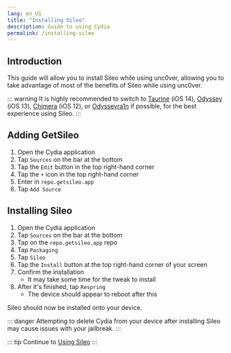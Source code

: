 ```yaml
---
lang: en_US
title: "Installing Sileo"
description: Guide to using Cydia
permalink: /installing-sileo
---
```


## Introduction

This guide will allow you to install Sileo while using unc0ver, allowing you to take advantage of most of the benefits of Sileo while using unc0ver.

::: warning
It is highly recommended to switch to [Taurine](/installing-taurine) (iOS 14), [Odyssey](/installing-odyssey) (iOS 13), [Chimera](/installing-chimera) (iOS 12), or [Odysseyra1n](/installing-odysseyra1n) if possible, for the best experience using Sileo.
:::

## Adding GetSileo

1. Open the Cydia application
1. Tap `Sources` on the bar at the bottom
1. Tap the `Edit` button in the top right-hand corner
1. Tap the `+` icon in the top right-hand corner
1. Enter in `repo.getsileo.app`
1. Tap `Add Source`

## Installing Sileo

1. Open the Cydia application
1. Tap `Sources` on the bar at the bottom
1. Tap on the `repo.getsileo.app` repo
1. Tap `Packaging`
1. Tap `Sileo`
1. Tap the `Install` button at the top right-hand corner of your screen
1. Confirm the installation
    - It may take some time for the tweak to install
1. After it's finished, tap `Respring`
    - The device should appear to reboot after this

Sileo should now be installed onto your device.

::: danger
Attempting to delete Cydia from your device after installing Sileo may cause issues with your jailbreak.
:::

::: tip
Continue to [Using Sileo](/using-sileo)
:::
